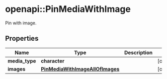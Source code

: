 # openapi::PinMediaWithImage

Pin with image.

## Properties
Name | Type | Description | Notes
------------ | ------------- | ------------- | -------------
**media_type** | **character** |  | [optional] 
**images** | [**PinMediaWithImageAllOfImages**](PinMediaWithImage_allOf_images.md) |  | [optional] 


